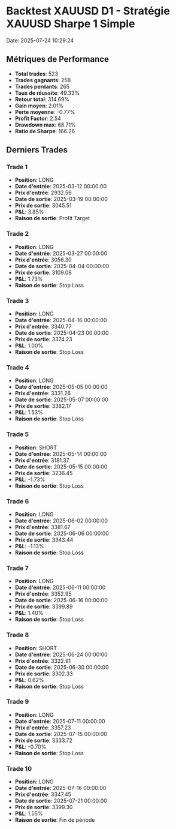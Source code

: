 # Backtest XAUUSD D1 - Stratégie XAUUSD Sharpe 1 Simple

Date: 2025-07-24 10:29:24

## Métriques de Performance

- **Total trades**: 523
- **Trades gagnants**: 258
- **Trades perdants**: 265
- **Taux de réussite**: 49.33%
- **Retour total**: 314.69%
- **Gain moyen**: 2.01%
- **Perte moyenne**: -0.77%
- **Profit Factor**: 2.54
- **Drawdown max**: 68.71%
- **Ratio de Sharpe**: 166.26

## Derniers Trades

### Trade 1
- **Position**: LONG
- **Date d'entrée**: 2025-03-12 00:00:00
- **Prix d'entrée**: 2932.56
- **Date de sortie**: 2025-03-19 00:00:00
- **Prix de sortie**: 3045.51
- **P&L**: 3.85%
- **Raison de sortie**: Profit Target

### Trade 2
- **Position**: LONG
- **Date d'entrée**: 2025-03-27 00:00:00
- **Prix d'entrée**: 3056.30
- **Date de sortie**: 2025-04-04 00:00:00
- **Prix de sortie**: 3109.08
- **P&L**: 1.73%
- **Raison de sortie**: Stop Loss

### Trade 3
- **Position**: LONG
- **Date d'entrée**: 2025-04-16 00:00:00
- **Prix d'entrée**: 3340.77
- **Date de sortie**: 2025-04-23 00:00:00
- **Prix de sortie**: 3374.23
- **P&L**: 1.00%
- **Raison de sortie**: Stop Loss

### Trade 4
- **Position**: LONG
- **Date d'entrée**: 2025-05-05 00:00:00
- **Prix d'entrée**: 3331.26
- **Date de sortie**: 2025-05-07 00:00:00
- **Prix de sortie**: 3382.17
- **P&L**: 1.53%
- **Raison de sortie**: Stop Loss

### Trade 5
- **Position**: SHORT
- **Date d'entrée**: 2025-05-14 00:00:00
- **Prix d'entrée**: 3181.37
- **Date de sortie**: 2025-05-15 00:00:00
- **Prix de sortie**: 3236.45
- **P&L**: -1.73%
- **Raison de sortie**: Stop Loss

### Trade 6
- **Position**: LONG
- **Date d'entrée**: 2025-06-02 00:00:00
- **Prix d'entrée**: 3381.67
- **Date de sortie**: 2025-06-06 00:00:00
- **Prix de sortie**: 3343.44
- **P&L**: -1.13%
- **Raison de sortie**: Stop Loss

### Trade 7
- **Position**: LONG
- **Date d'entrée**: 2025-06-11 00:00:00
- **Prix d'entrée**: 3352.95
- **Date de sortie**: 2025-06-16 00:00:00
- **Prix de sortie**: 3399.89
- **P&L**: 1.40%
- **Raison de sortie**: Stop Loss

### Trade 8
- **Position**: SHORT
- **Date d'entrée**: 2025-06-24 00:00:00
- **Prix d'entrée**: 3322.91
- **Date de sortie**: 2025-06-30 00:00:00
- **Prix de sortie**: 3302.33
- **P&L**: 0.62%
- **Raison de sortie**: Stop Loss

### Trade 9
- **Position**: LONG
- **Date d'entrée**: 2025-07-11 00:00:00
- **Prix d'entrée**: 3357.23
- **Date de sortie**: 2025-07-15 00:00:00
- **Prix de sortie**: 3333.72
- **P&L**: -0.70%
- **Raison de sortie**: Stop Loss

### Trade 10
- **Position**: LONG
- **Date d'entrée**: 2025-07-16 00:00:00
- **Prix d'entrée**: 3347.45
- **Date de sortie**: 2025-07-21 00:00:00
- **Prix de sortie**: 3399.30
- **P&L**: 1.55%
- **Raison de sortie**: Fin de période

